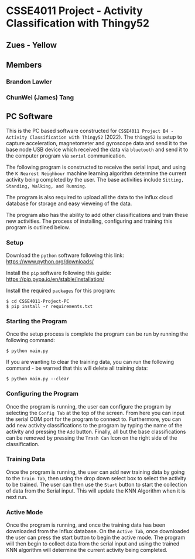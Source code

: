 # **CSSE4011 Project - Activity Classification with Thingy52**
## Zues - Yellow

## **Members**
### Brandon Lawler
### ChunWei (James) Tang

## **PC Software**

This is the PC based software constructed for `CSSE4011 Project B4 - Activity Classification with Thingy52` (2022). The `thingy52` is setup to capture acceleration, magnetometer and gyroscope data and send it to the base node USB device which received the data via `bluetooth` and send it to the computer program via `serial` communication.

The following program is constructed to receive the serial input, and using the `K Nearest Neighbour` machine learning algorithm determine the current activity being completed by the user. The base activities include `Sitting, Standing, Walking, and Running`. 

The program is also required to upload all the data to the influx cloud database for storage and easy vieweing of the data.

The program also has the ability to add other classifications and train these new activities. The process of installing, configuring and training this program is outlined below.

### **Setup**

Download the `python` software following this link:
    https://www.python.org/downloads/

Install the `pip` software following this guide:
    https://pip.pypa.io/en/stable/installation/

Install the required `packages` for this program:
```SHELL
$ cd CSSE4011-Project-PC
$ pip install -r requirements.txt
```

### **Starting the Program**

Once the setup process is complete the program can be run by running the following command:
```SHELL
$ python main.py
```

If you are wanting to clear the training data, you can run the following command - be warned that this will delete all training data:
```SHELL
$ python main.py --clear
```

### **Configuring the Program**

Once the program is running, the user can configure the program by selecting the `Config Tab` at the top of the screen. From here you can input the serial COM port for the program to connect to. Furthermore, you can add new activity classifications to the program by typing the name of the activity and pressing the `Add` button. Finally, all but the base classifications can be removed by pressing the `Trash Can` Icon on the right side of the classification.

### **Training Data**

Once the program is running, the user can add new training data by going to the `Train Tab`, then using the drop down select box to select the activity to be trained. The user can then use the `Start` button to start the collection of data from the Serial input. This will update the KNN Algorithm when it is next run.

### **Active Mode**

Once the program is running, and once the training data has been downloaded from the Influx database. On the `Active Tab`, once downloaded the user can press the start button to begin the active mode. The program will then begin to collect data from the serial input and using the trained KNN algorithm will determine the current activity being completed.
